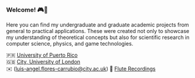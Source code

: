 ### Welcome! 🎮👋

Here you can find my undergraduate and graduate academic projects from general to practical applications. These were created not only to showcase my understanding of theoretical concepts but also for scientific research in computer science, physics, and game technologies.

🇵🇷   [University of Puerto Rico](https://www.uprrp.edu/english/)  
🇬🇧   [City, University of London](https://www.city.ac.uk/prospective-students/courses/postgraduate/computer-games-technology)  
✉️  (luis-angel.flores-carrubio@city.ac.uk)
🎵  [Flute Recordings](https://soundcloud.com/luiyo0/sets/piccolo-recordings)

